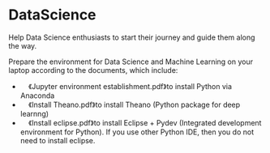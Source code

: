 # DataScience
Help Data Science enthusiasts to start their journey and guide them along the way. 


Prepare the environment for Data Science and Machine Learning on your laptop according to the documents, which include:
-      《Jupyter environment establishment.pdf》to install Python via Anaconda
-      《Install Theano.pdf》to install Theano (Python package for deep learnng)
-      《Install eclipse.pdf》to install Eclipse + Pydev (Integrated development environment for Python). If you use other Python IDE, then you do not need to install eclipse.
